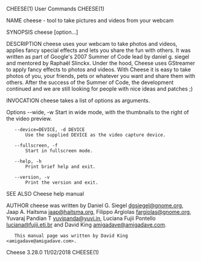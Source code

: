 CHEESE(1)                                                                                       User Commands                                                                                       CHEESE(1)



NAME
       cheese - tool to take pictures and videos from your webcam

SYNOPSIS
       cheese [option...]

DESCRIPTION
       cheese uses your webcam to take photos and videos, applies fancy special effects and lets you share the fun with others. It was written as part of Google's 2007 Summer of Code lead by daniel g.
       siegel and mentored by Raphaël Slinckx. Under the hood, Cheese uses GStreamer to apply fancy effects to photos and videos. With Cheese it is easy to take photos of you, your friends, pets or
       whatever you want and share them with others. After the success of the Summer of Code, the development continued and we are still looking for people with nice ideas and patches ;)

INVOCATION
       cheese takes a list of options as arguments.

   Options
       --wide, -w
           Start in wide mode, with the thumbnails to the right of the video preview.

       --device=DEVICE, -d DEVICE
           Use the supplied DEVICE as the video capture device.

       --fullscreen, -f
           Start in fullscreen mode.

       --help, -h
           Print brief help and exit.

       --version, -v
           Print the version and exit.

SEE ALSO
       Cheese help manual

AUTHOR
       cheese was written by Daniel G. Siegel <dgsiegel@gnome.org>, Jaap A. Haitsma <jaap@haitsma.org>, Filippo Argiolas <fargiolas@gnome.org>, Yuvaraj Pandian T <yuvipanda@yuvi.in>, Luciana Fujii Pontello
       <luciana@fujii.eti.br> and David King <amigadave@amigadave.com>.

       This manual page was written by David King <amigadave@amigadave.com>.



Cheese 3.28.0                                                                                     11/02/2018                                                                                        CHEESE(1)
